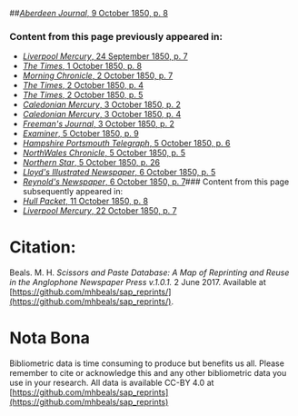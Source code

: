 ##[*Aberdeen Journal*, 9 October 1850, p. 8](https://mhbeals.github.io/sap_html/Aberdeen-Journal/Aberdeen-Journal-9-October-1850-p-8)

### Content from this page previously appeared in:
+ [*Liverpool Mercury*, 24 September 1850, p. 7](https://mhbeals.github.io/sap_html/Liverpool-Mercury/Liverpool-Mercury-24-September-1850-p-7)
+ [*The Times*, 1 October 1850, p. 8](https://mhbeals.github.io/sap_html/The-Times/The-Times-1-October-1850-p-8)
+ [*Morning Chronicle*, 2 October 1850, p. 7](https://mhbeals.github.io/sap_html/Morning-Chronicle/Morning-Chronicle-2-October-1850-p-7)
+ [*The Times*, 2 October 1850, p. 4](https://mhbeals.github.io/sap_html/The-Times/The-Times-2-October-1850-p-4)
+ [*The Times*, 2 October 1850, p. 5](https://mhbeals.github.io/sap_html/The-Times/The-Times-2-October-1850-p-5)
+ [*Caledonian Mercury*, 3 October 1850, p. 2](https://mhbeals.github.io/sap_html/Caledonian-Mercury/Caledonian-Mercury-3-October-1850-p-2)
+ [*Caledonian Mercury*, 3 October 1850, p. 4](https://mhbeals.github.io/sap_html/Caledonian-Mercury/Caledonian-Mercury-3-October-1850-p-4)
+ [*Freeman's Journal*, 3 October 1850, p. 2](https://mhbeals.github.io/sap_html/Freeman's-Journal/Freeman's-Journal-3-October-1850-p-2)
+ [*Examiner*, 5 October 1850, p. 9](https://mhbeals.github.io/sap_html/Examiner/Examiner-5-October-1850-p-9)
+ [*Hampshire Portsmouth Telegraph*, 5 October 1850, p. 6](https://mhbeals.github.io/sap_html/Hampshire-Portsmouth-Telegraph/Hampshire-Portsmouth-Telegraph-5-October-1850-p-6)
+ [*NorthWales Chronicle*, 5 October 1850, p. 5](https://mhbeals.github.io/sap_html/NorthWales-Chronicle/NorthWales-Chronicle-5-October-1850-p-5)
+ [*Northern Star*, 5 October 1850, p. 26](https://mhbeals.github.io/sap_html/Northern-Star/Northern-Star-5-October-1850-p-26)
+ [*Lloyd's Illustrated Newspaper*, 6 October 1850, p. 5](https://mhbeals.github.io/sap_html/Lloyd's-Illustrated-Newspaper/Lloyd's-Illustrated-Newspaper-6-October-1850-p-5)
+ [*Reynold's Newspaper*, 6 October 1850, p. 7](https://mhbeals.github.io/sap_html/Reynold's-Newspaper/Reynold's-Newspaper-6-October-1850-p-7)### Content from this page subsequently appeared in:
+ [*Hull Packet*, 11 October 1850, p. 8](https://mhbeals.github.io/sap_html/Hull-Packet/Hull-Packet-11-October-1850-p-8)
+ [*Liverpool Mercury*, 22 October 1850, p. 7](https://mhbeals.github.io/sap_html/Liverpool-Mercury/Liverpool-Mercury-22-October-1850-p-7)
                    
# Citation: 

Beals. M. H. *Scissors and Paste Database: A Map of Reprinting and Reuse in the Anglophone Newspaper Press v.1.0.1.* 2 June 2017. Available at [https://github.com/mhbeals/sap_reprints/](https://github.com/mhbeals/sap_reprints/). 
                    
# Nota Bona

Bibliometric data is time consuming to produce but benefits us all. Please remember to cite or acknowledge this and any other bibliometric data you use in your research. All data is available CC-BY 4.0 at [https://github.com/mhbeals/sap_reprints](https://github.com/mhbeals/sap_reprints)
